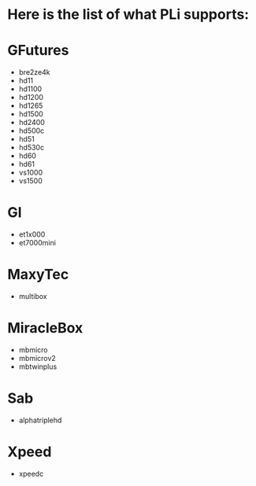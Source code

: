 # Here is the list of what PLi supports:

# GFutures
* bre2ze4k
* hd11
* hd1100
* hd1200
* hd1265
* hd1500
* hd2400
* hd500c
* hd51
* hd530c
* hd60
* hd61
* vs1000
* vs1500

# GI
* et1x000
* et7000mini

# MaxyTec
* multibox

# MiracleBox
* mbmicro
* mbmicrov2
* mbtwinplus

# Sab
* alphatriplehd

# Xpeed
* xpeedc
